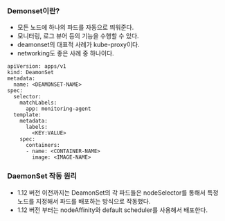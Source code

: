 ### Demonset이란?
- 모든 노드에 하나의 파드를 자동으로 띄워준다.
- 모니터링, 로그 뷰어 등의 기능을 수행할 수 있다.
- deamonset의 대표적 사례가 kube-proxy이다.
- networking도 좋은 사례 중 하나이다.
```
apiVersion: apps/v1
kind: DeamonSet
metadata:
  name: <DEAMONSET-NAME>
spec:
  selector:
    matchLabels:
      app: monitoring-agent
  template:
    metadata:
      labels:
        <KEY:VALUE>
    spec:
      containers:
      - name: <CONTAINER-NAME>
        image: <IMAGE-NAME>
```

### DaemonSet 작동 원리
- 1.12 버전 이전까지는 DeamonSet의 각 파드들은 nodeSelector를 통해서 특정 노드를 지정해서 파드를 배포하는 방식으로 작동했다.
- 1.12 버전 부터는 nodeAffinity와 default scheduler를 사용해서 배포한다.
